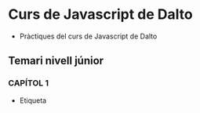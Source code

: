 # Curs de Javascript de Dalto

- Pràctiques del curs de Javascript de Dalto

## Temari nivell júnior

### CAPÍTOL 1

- Etiqueta <script>
- Variables
- Tipus de dades
- Àmbit/scope (let, const)
- Operadors d'assignació i aritmètics
- Concatenació i inerpolació
- Backtits (` `) i escapament de " i de '
- Operadors lògics i de comparació
- Condicionals
- Pràctica 'Cofla 1'

### CAPÍTOL 2

- Arrays
- Arrays associatius / objectes
- Bucle while i do while
- break amb while
- Bucle for
- break amb for
- continue amb for
- for in
- for of
- label
- Declaració i crida de funcions
- return
- Paràmetres i arguments
- Funcions fletxa
- Pràctica 'Cofla 2'

### CAPÍTOL 3

- Definició de POO
- Classes
- Objectes
- Atributs / propietats
- Mètodes
- Consructor
- Instanciació
- Abstracció
- Modularitat
- Encapsulament
- Polimorfisme
- Herència
- Mètodes estàtics
- Propietats estàtiques
- getters
- setters
- Pràctica 'Cofla3'

### CAPÍTOL 4

- Mètodes de cadena comuns
  - concat()
  - startsWith()
  - endsWth()
  - includes()
  - indexOf()
  - lastINdexOf()
  - charAt()
  - padStart()
  - padEnd()
  - repeat()
  - split()
  - join()
  - substring()
  - toLowerCase()
  - toUpperCase()
  - toString()
  - trim()
  - trimEnd()
  - trimSart()
- Mètodes d'arrays transformadors
  - pop()
  - push()
  - shift()
  - unshift()
  - reverse()
  - sort()
  - splice()
- Mètodes s'arrays accessors
  - slice()
  - join()
  - indexOf()
  - lastIndexOf()
  - includes()
- Mètodes d'array de repetició
  - filter()
  - map()
  - forEach()
- Objecte Map()
  - sqrt()
  - pow()
  - cbrt()
  - max()
  - min()
  - random()
  - round()
  - trunc()
  - floor()
  - ceil()
- Pràctica 'Cofla4'

### CAPíTOL 5

- Mètodes de consola
  - clear ()
  - error()
  - info()
  - log()
  - table()
  - warn()
  - count()
  - countReset()
  - group()
  - groupEnd()
  - groupCollapsed()
  - time()
  - timeEnd()
  - timeLog()

### CAPÍTOL 6

- Nodes
- Document
- Element
- Text
- Comentaris
- Mètodes de selecció d'elements:
  - getElementById()
  - getElementByTagName()
  - querySelector()
  - querySelectorAll()
- Mètodes d'atributs:
  - setAttbiute()
  - getAttribute()
  - removeAttribute()
- Atributs globals
  - class
  - contenteditable
  - dir
  - hidden
  - id
  - tabindex
  - title
  - style
- Mètodes d'atributs:
  - className
  - value
  - type
  - accept
  - form
  - minlength
  - placeholder
  - labels
  - required
- Mètodes de classes:
  - classList
  - add()
  - remove()
  - item()
  - contains()
  - replace()
  - toggle()
- Mètodes d'elements:
  - textContent
  - innerHMTL
  - outerHTML
  - createElement()
  - createTextNode()
  - appenchild()
  - after()
  - before()
  - insertBefore()
  - createDocumentFragment()
- Mètodes de selecció de fills:
  - firstChild
  - lastChild
  - firstElementChild
  - lastElementChild
  - childNodes
  - children
- Mètodes de fills:
  - replaceChild()
  - removeChild()
  - hasChildNodes()
  - cloneNodes()
- Mètodes de selecció de pares:
  - parentElement
  - parentNode
- Mètodes de selecció de germans:
  - nextSibling
  - previousSibling
  - nextElementSibling
  - previousElementSibling
- Altres
  - closest()

## Temari nivell mid

### CAPÍTOL 7

- Objecte window:
  - open()
  - close()
  - closed
  - name
  - location
  - navigator
  - stop()
  - alert()
  - prompt()
  - confirm()
  - print()
  - screen
  - screenLeft
  - screenTop
  - scrollX
  - scrollY
  - scroll()

### CAPÍTOL 8

- Eines de desenvolupament del navegador Firefox
- Pestanya Inspector
- Pestanya Consola
- Pestanya Depurador
- Pestanya Xarxa
- Pestanya Editor d'estils
- Pestanya Rendiment

### CAPÍTOL 9

- Esdeveniments
- eventHandlers
- addEventListener()
- removeEventListener()
- L'objete Event
- Event bubbling
- Event capturing
- stopPropagation()
- Esdeveniments del mouse:
  - click
  - dblclick
  - mouseover
  - mouseout
  - contextmenu
- Esdeveniments del teclat:
  - keydown
  - keypress
  - keyup
- Esdeveniments de la pantalla:
  - error
  - load
  - beforeunload
  - unload
  - resize
  - scroll
  - select
  - selectionchange
- Temporitzadors
  - setTimeout()
  - setInterval()
  - clearTimeout()
  - clearInterval()

### CAPÍTOL 10
  - Control de flux
  - Àmbit de bloc
  - Sentències de control de flux condicional
  - Sentències de control de flux amb switch
  - Sentències de maneig d'excepcions

### CAPÍTOL 11

- Codi obsolet:
  - Deprecated
  - Funcions inexistents o a punt de ser-ho
  - Excessiu ús de recursos
- Verifiació codi obsolet


### CAPÍTOL 12

  - Callbacks
  - Promeses
  - new Promise()
  - then()
  - catch()
  - finally()

### CAPÍTOL 13

- 
